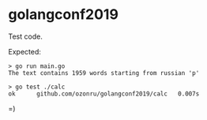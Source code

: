# golangconf2019


Test code.

Expected:

```
> go run main.go
The text contains 1959 words starting from russian 'р'

> go test ./calc
ok      github.com/ozonru/golangconf2019/calc   0.007s
```

=)
